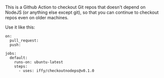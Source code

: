 This is a Github Action to checkout Git repos that doesn't depend on NodeJS (or anything else except git), so that you can continue to checkout repos even on older machines.

Use it like this:

```
on:
  pull_request:
  push:

jobs:
  default:
    runs-on: ubuntu-latest
    steps:
      - uses: iffy/checkoutnodeps@v0.1.0
```

